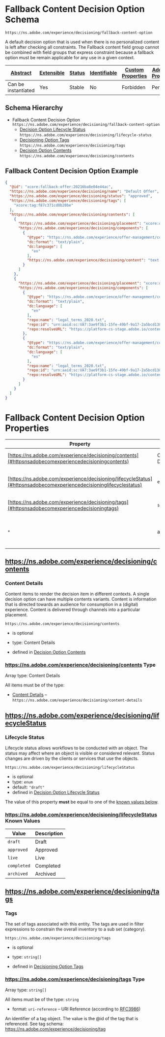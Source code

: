 
# Fallback Content Decision Option Schema

```
https://ns.adobe.com/experience/decisioning/fallback-content-option
```

A default decision option that is used when there is no personalized content is left after checking all constraints. The Fallback content field group cannot be combined with field groups that express constraint because a fallback option must be remain applicable for any use in a given context.

| [Abstract](../../../../abstract.md) | [Extensible](../../../../extensions.md) | [Status](../../../../status.md) | [Identifiable](../../../../id.md) | [Custom Properties](../../../../extensions.md) | [Additional Properties](../../../../extensions.md) | Defined In |
|-------------------------------------|-----------------------------------------|---------------------------------|-----------------------------------|------------------------------------------------|----------------------------------------------------|------------|
| Can be instantiated | Yes | Stable | No | Forbidden | Permitted | [adobe/experience/decisioning/fallback-content-option.schema.json](adobe/experience/decisioning/fallback-content-option.schema.json) |
## Schema Hierarchy

* Fallback Content Decision Option `https://ns.adobe.com/experience/decisioning/fallback-content-option`
  * [Decision Option Lifecycle Status](lifecycle-status.schema.md) `https://ns.adobe.com/experience/decisioning/lifecycle-status`
  * [Decisioning Option Tags](tags.schema.md) `https://ns.adobe.com/experience/decisioning/tags`
  * [Decision Option Contents](contents.schema.md) `https://ns.adobe.com/experience/decisioning/contents`


## Fallback Content Decision Option Example
```json
{
  "@id": "xcore:fallback-offer:20216ba8e04e44ac",
  "https://ns.adobe.com/experience/decisioning/name": "Default Offer",
  "https://ns.adobe.com/experience/decisioning/status": "approved",
  "https://ns.adobe.com/experience/decisioning/tags": [
    "xcore:tag:f87c371cd0b20be"
  ],
  "https://ns.adobe.com/experience/decisioning/contents": [
    {
      "https://ns.adobe.com/experience/decisioning/placement": "xcore:offer-placement:f8eb10f058477e3",
      "https://ns.adobe.com/experience/decisioning/components": [
        {
          "@type": "https://ns.adobe.com/experience/offer-management/content-component-text",
          "dc:format": "text/plain",
          "dc:language": [
            "en"
          ],
          "https://ns.adobe.com/experience/decisioning/content": "text entered directly"
        }
      ]
    },
    {
      "https://ns.adobe.com/experience/decisioning/placement": "xcore:offer-placement:f652463157c0ba4",
      "https://ns.adobe.com/experience/decisioning/components": [
        {
          "@type": "https://ns.adobe.com/experience/offer-management/content-component-text",
          "dc:format": "text/plain",
          "dc:language": [
            "en"
          ],
          "repo:name": "legal_terms_2020.txt",
          "repo:id": "urn:aaid:sc:VA7:3ae9f3b1-15fe-49bf-9a17-2a5bcd138762",
          "repo:resolveURL": "https://platform-cs-stage.adobe.io/content/directory/resolve?id=&quot;urn:aaid:sc:VA7:3ae9f3b1-15fe-49bf-9a17-2a5bcd138762&quot;"
        },
        {
          "@type": "https://ns.adobe.com/experience/offer-management/content-component-text",
          "dc:format": "text/plain",
          "dc:language": [
            "es"
          ],
          "repo:name": "legal_terms_2020.txt",
          "repo:id": "urn:aaid:sc:VA7:3ae9f3b1-15fe-49bf-9a17-2a5bcd138762",
          "repo:resolveURL": "https://platform-cs-stage.adobe.io/content/directory/resolve?id=&quot;urn:aaid:sc:VA7:3ae9f3b1-15fe-49bf-9a17-2a5bcd138762&quot;&resource=&quot;api:metadata/application&quot;&name=&quot;legal_terms_2020_es.txt&quot;"
        }
      ]
    }
  ]
}
```

# Fallback Content Decision Option Properties

| Property | Type | Required | Defined by |
|----------|------|----------|------------|
| [https://ns.adobe.com/experience/decisioning/contents](#httpsnsadobecomexperiencedecisioningcontents) | Content Details | Optional | [Decision Option Contents](contents.schema.md#httpsnsadobecomexperiencedecisioningcontents) |
| [https://ns.adobe.com/experience/decisioning/lifecycleStatus](#httpsnsadobecomexperiencedecisioninglifecyclestatus) | `enum` | Optional | [Decision Option Lifecycle Status](lifecycle-status.schema.md#httpsnsadobecomexperiencedecisioninglifecyclestatus) |
| [https://ns.adobe.com/experience/decisioning/tags](#httpsnsadobecomexperiencedecisioningtags) | `string[]` | Optional | [Decisioning Option Tags](tags.schema.md#httpsnsadobecomexperiencedecisioningtags) |
| `*` | any | Additional | this schema *allows* additional properties |

## https://ns.adobe.com/experience/decisioning/contents
### Content Details

Content items to render the decision item in different contexts. A single decision option can have multiple contents variants. Content is information that is directed towards an audience for consumption in a (digital) experience. Content is delivered through channels into a particular placement.

`https://ns.adobe.com/experience/decisioning/contents`
* is optional
* type: Content Details

* defined in [Decision Option Contents](contents.schema.md#httpsnsadobecomexperiencedecisioningcontents)

### https://ns.adobe.com/experience/decisioning/contents Type


Array type: Content Details

All items must be of the type:
* [Content Details](content-details.schema.md) – `https://ns.adobe.com/experience/decisioning/content-details`








## https://ns.adobe.com/experience/decisioning/lifecycleStatus
### Lifecycle Status

Lifecycle status allows workflows to be conducted with an object. The status may affect where an object is visible or considered relevant. Status changes are driven by the clients or services that use the objects.

`https://ns.adobe.com/experience/decisioning/lifecycleStatus`
* is optional
* type: `enum`
* default: `"draft"`
* defined in [Decision Option Lifecycle Status](lifecycle-status.schema.md#httpsnsadobecomexperiencedecisioninglifecyclestatus)

The value of this property **must** be equal to one of the [known values below](#httpsnsadobecomexperiencedecisioninglifecyclestatus-known-values).

### https://ns.adobe.com/experience/decisioning/lifecycleStatus Known Values
| Value | Description |
|-------|-------------|
| `draft` | Draft |
| `approved` | Approved |
| `live` | Live |
| `completed` | Completed |
| `archived` | Archived |




## https://ns.adobe.com/experience/decisioning/tags
### Tags

The set of tags associated with this entity. The tags are used in filter expressions to constrain the overall inventory to a sub set (category).

`https://ns.adobe.com/experience/decisioning/tags`
* is optional
* type: `string[]`

* defined in [Decisioning Option Tags](tags.schema.md#httpsnsadobecomexperiencedecisioningtags)

### https://ns.adobe.com/experience/decisioning/tags Type


Array type: `string[]`

All items must be of the type:
`string`
* format: `uri-reference` – URI Reference (according to [RFC3986](https://tools.ietf.org/html/rfc3986))


  
An identifier of a tag object. The value is the @id of the tag that is referenced. See tag schema: https://ns.adobe.com/experience/decisioning/tag






